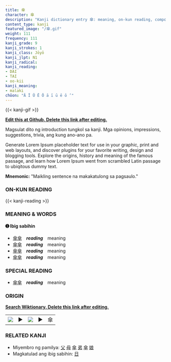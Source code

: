 ```yaml
---
title: 傘
character: 傘
description: "Kanji dictionary entry 傘: meaning, on-kun reading, compounds, origin, related kanji"
content_type: kanji
featured_image: "/傘.gif"
weight: 111
frequency: 111
kanji_grade: 9
kanji_strokes: 1
kanji_class: Jōyō
kanji_jlpt: N1
kanji_radical: 
kanji_reading: 
- DAI
- TAI
- oo-kii
kanji_meaning:
- malaki
chōon: "Ā Ī Ū Ē Ō ā ī ū ē ō ’"
---
```

[//]: # (Don't edit the line below. Kanji animated GIF code is automatically generated.)
{{< kanji-gif >}}

[//]: # (Edit below this line.)

**[Edit this at Github. Delete this link after editing.](https://github.com/tim0g/tim/tree/main/content/kanji/傘/index.md)**

Magsulat dito ng introduction tungkol sa kanji. Mga opinions, impressions, suggestions, trivia, ang kung ano-ano pa.

Generate Lorem Ipsum placeholder text for use in your graphic, print and web layouts, and discover plugins for your favorite writing, design and blogging tools. Explore the origins, history and meaning of the famous passage, and learn how Lorem Ipsum went from scrambled Latin passage to ubiqitous dummy text.
 
**Mnemonic:** "Maikling sentence na makakatulong sa pagsaulo."

### ON-KUN READING

[//]: # (Don't edit the line below. ON-KUN READING code is automatically generated.)
{{< kanji-reading >}}

### MEANING & WORDS

#### ➊ **Ibig sabihin**
  - [傘](../傘)[傘](../傘)　***reading***　meaning
  - [傘](../傘)[傘](../傘)　***reading***　meaning
  - [傘](../傘)[傘](../傘)　***reading***　meaning
  - [傘](../傘)[傘](../傘)　***reading***　meaning

### SPECIAL READING
  - [傘](../傘)[傘](../傘)　***reading***　meaning

### ORIGIN

**[Search Wiktionary. Delete this link after editing.](https://wiktionary.org/wiki/傘)**
<table class="kanji-table"><tr><td>
<img src="60px-傘-bronze.svg.png">
</td><td>▶</td><td>
<img src="60px-傘-oracle.svg.png">
</td><td>▶</td>
<td class="kanji-origin">傘</td>
</tr></table>

### RELATED KANJI
- Miyembro ng pamilya: [父](../父) [母](../母) [傘](../傘) [弟](../弟) [傘](../傘) [娘](../娘)
- Magkatulad ang ibig sabihin: [日](../日)
